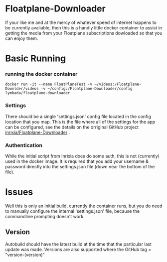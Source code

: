 # Floatplane-Downloader
If your like me and at the mercy of whatever speed of internet happens to be currently avaliable, then this is a handly little docker container to assist in getting the media from your Floatplane subscriptions dowloaded so that you can enjoy them.

# Basic Running
### running the docker container
```
docker run -it --name FloatPlaneTest -v ~/videos:/Floatplane-Downlder/videos -v ~/config:/Floatplane-Downloader/config lymbada/floatplane-downloader
```

### Settings
There should be a single 'settings.json' config file located in the config location that you map. This is the file where all of the settings for the app can be configured, see the details on the orriginal GitHub project [inrixia/Floatplane-Downloader](https://github.com/Inrixia/Floatplane-Downloader) .

### Authentication
While the initial script from Inrixia does do some auth, this is not (currently) used in the docker image. It is required that you add your username & password directly into the settings.json file (down near the bottom of the file).

# Issues
Well this is only an initial build, currently the container runs, but you do need to manually configure the internal 'settings.json' file, because the commandline prompting doesn't work.

## Version
Autobuild should have the latest build at the time that the particular last update was made. Versions are also supported where the GitHub tag = "version-(version)"
